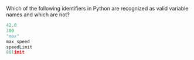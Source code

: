 Which of the following identifiers in Python are recognized as valid variable names and which are not?

```python
42.0
300
"max"
max_speed
speedLimit
80limit
```
